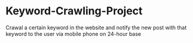 # Keyword-Crawling-Project
Crawal a certain keyword in the website and notify the new post with that keyword to the user via mobile phone on 24-hour base
